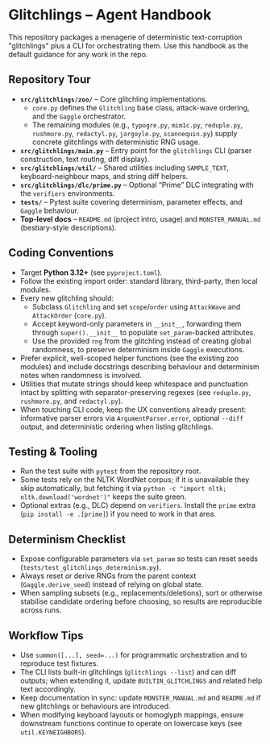 # Glitchlings – Agent Handbook

This repository packages a menagerie of deterministic text-corruption "glitchlings" plus a CLI for orchestrating them.
Use this handbook as the default guidance for any work in the repo.

## Repository Tour
- **`src/glitchlings/zoo/`** – Core glitchling implementations.
  - `core.py` defines the `Glitchling` base class, attack-wave ordering, and the `Gaggle` orchestrator.
  - The remaining modules (e.g., `typogre.py`, `mim1c.py`, `reduple.py`, `rushmore.py`, `redactyl.py`, `jargoyle.py`, `scannequin.py`) supply concrete glitchlings with deterministic RNG usage.
- **`src/glitchlings/main.py`** – Entry point for the `glitchlings` CLI (parser construction, text routing, diff display).
- **`src/glitchlings/util/`** – Shared utilities including `SAMPLE_TEXT`, keyboard-neighbour maps, and string diff helpers.
- **`src/glitchlings/dlc/prime.py`** – Optional “Prime” DLC integrating with the `verifiers` environments.
- **`tests/`** – Pytest suite covering determinism, parameter effects, and `Gaggle` behaviour.
- **Top-level docs** – `README.md` (project intro, usage) and `MONSTER_MANUAL.md` (bestiary-style descriptions).

## Coding Conventions
- Target **Python 3.12+** (see `pyproject.toml`).
- Follow the existing import order: standard library, third-party, then local modules.
- Every new glitchling should:
  - Subclass `Glitchling` and set `scope`/`order` using `AttackWave` and `AttackOrder` (`core.py`).
  - Accept keyword-only parameters in `__init__`, forwarding them through `super().__init__` to populate `set_param`-backed attributes.
  - Use the provided `rng` from the glitchling instead of creating global randomness, to preserve determinism inside `Gaggle` executions.
- Prefer explicit, well-scoped helper functions (see the existing zoo modules) and include docstrings describing behaviour and determinism notes when randomness is involved.
- Utilities that mutate strings should keep whitespace and punctuation intact by splitting with separator-preserving regexes (see `reduple.py`, `rushmore.py`, and `redactyl.py`).
- When touching CLI code, keep the UX conventions already present: informative parser errors via `ArgumentParser.error`, optional `--diff` output, and deterministic ordering when listing glitchlings.

## Testing & Tooling
- Run the test suite with `pytest` from the repository root.
- Some tests rely on the NLTK WordNet corpus; if it is unavailable they skip automatically, but fetching it via `python -c "import nltk; nltk.download('wordnet')"` keeps the suite green.
- Optional extras (e.g., DLC) depend on `verifiers`. Install the `prime` extra (`pip install -e .[prime]`) if you need to work in that area.

## Determinism Checklist
- Expose configurable parameters via `set_param` so tests can reset seeds (`tests/test_glitchlings_determinism.py`).
- Always reset or derive RNGs from the parent context (`Gaggle.derive_seed`) instead of relying on global state.
- When sampling subsets (e.g., replacements/deletions), sort or otherwise stabilise candidate ordering before choosing, so results are reproducible across runs.

## Workflow Tips
- Use `summon([...], seed=...)` for programmatic orchestration and to reproduce test fixtures.
- The CLI lists built-in glitchlings (`glitchlings --list`) and can diff outputs; when extending it, update `BUILTIN_GLITCHLINGS` and related help text accordingly.
- Keep documentation in sync: update `MONSTER_MANUAL.md` and `README.md` if new glitchlings or behaviours are introduced.
- When modifying keyboard layouts or homoglyph mappings, ensure downstream functions continue to operate on lowercase keys (see `util.KEYNEIGHBORS`).

